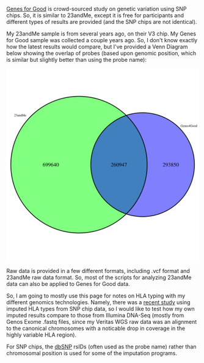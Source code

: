 [Genes for Good](https://genesforgood.sph.umich.edu/) is crowd-sourced study on genetic variation using SNP chips.  So, it is similar to 23andMe, except it is free for participants and different types of results are provided (and the SNP chips are not identical).

My 23andMe sample is from several years ago, on their V3 chip.  My Genes for Good sample was collected a couple years ago.  So, I don't know exactly how the latest results would compare, but I've provided a Venn Diagram below showing the overlap of probes (based upon genomic position, which is similar but slightly better than using the probe name):

![Screenshot](https://github.com/cwarden45/DNAseq_templates/blob/master/My_Veritas_WGS/Genes_for_Good/probe_position_overlap.png "SNP Chip Position Overlap")

Raw data is provided in a few different formats, including .vcf format and 23andMe raw data format.  So, most of the scripts for analyzing 23andMe data can also be applied to Genes for Good data.

So, I am going to mostly use this page for notes on HLA typing with my different genomics technologies.  Namely, there was a [recent study](https://www.ncbi.nlm.nih.gov/pubmed/28490672) using imputed HLA types from SNP chip data, so I would like to test how my own imputed results compare to those from Illumina DNA-Seq (mostly from Genos Exome .fastq files, since my Veritas WGS raw data was an alignment to the canonical chromosomes with a noticable drop in coverage in the highly variable HLA region).

For SNP chips, the [dbSNP](https://www.ncbi.nlm.nih.gov/projects/SNP/) rsIDs (often used as the probe name) rather than chromosomal position is used for some of the imputation programs.
